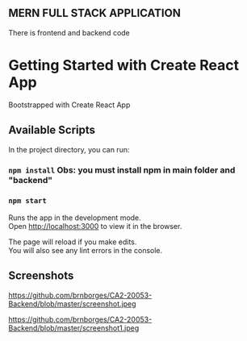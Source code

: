 ## MERN FULL STACK APPLICATION
There is frontend and backend code

# Getting Started with Create React App

Bootstrapped with Create React App

## Available Scripts

In the project directory, you can run:

### `npm install` Obs: you must install npm in main folder and "backend"
### `npm start`

Runs the app in the development mode.\
Open [http://localhost:3000](http://localhost:3000) to view it in the browser.

The page will reload if you make edits.\
You will also see any lint errors in the console.

## Screenshots

https://github.com/brnborges/CA2-20053-Backend/blob/master/screenshot.jpeg

https://github.com/brnborges/CA2-20053-Backend/blob/master/screenshot1.jpeg
